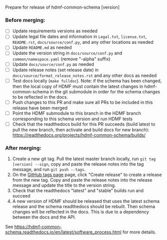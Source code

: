 Prepare for release of hdmf-common-schema [version]

### Before merging:
- [ ] Update requirements versions as needed
- [ ] Update legal file dates and information in `Legal.txt`, `license.txt`, `README.rst`, `docs/source/conf.py`,
  and any other locations as needed
- [ ] Update `README.md` as needed
- [ ] Update the version string in `docs/source/conf.py` and `common/namespace.yaml` (remove "-alpha" suffix)
- [ ] Update `docs/source/conf.py` as needed
- [ ] Update release notes (set release date) in `docs/source/format_release_notes.rst` and any other docs as needed
- [ ] Test docs locally (`make fulldoc`). Note: if the schema has been changed, then the local copy of HDMF must contain
  the latest changes in hdmf-common-schema in the git submodule in order for the schema changes to be reflected in the
  docs.
- [ ] Push changes to this PR and make sure all PRs to be included in this release have been merged
- [ ] Point the HDMF submodule to this branch in the HDMF branch corresponding to this schema version and run HDMF tests
- [ ] Check that the readthedocs build for this PR succeeds (build latest to pull the new branch, then activate and
  build docs for new branch): https://readthedocs.org/projects/hdmf-common-schema/builds/

### After merging:
1. Create a new git tag. Pull the latest master branch locally, run `git tag [version] --sign`, copy and paste the
   release notes into the tag message, and run `git push --tags`.
2. On the [GitHub tags page](https://github.com/hdmf-dev/hdmf-common-schema/tags) page, click "Create release" to
   create a release from the new tag. Copy and paste the release notes into the release message and update the title
   to the version string.
3. Check that the readthedocs "latest" and "stable" builds run and succeed
4. A new version of HDMF should be released that uses the latest schema release and the schema readthedocs should be
   rebuilt. Then schema changes will be reflected in the docs. This is due to a dependency between the docs and the
   API.

See https://hdmf-common-schema.readthedocs.io/en/latest/software_process.html for more details.
